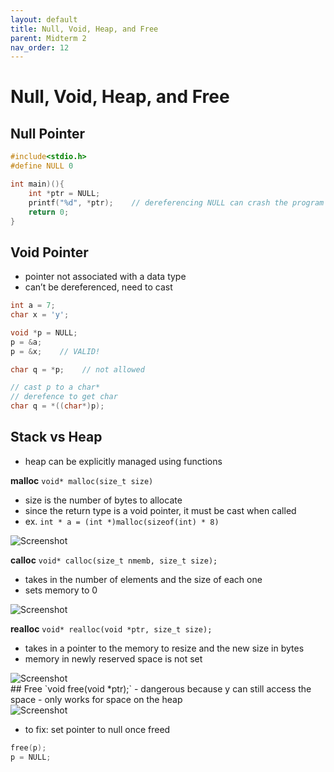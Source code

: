 ```yaml
---
layout: default
title: Null, Void, Heap, and Free
parent: Midterm 2
nav_order: 12
---
```

# Null, Void, Heap, and Free
## Null Pointer
```C
#include<stdio.h>
#define NULL 0

int main)(){
	int *ptr = NULL;
	printf("%d", *ptr);    // dereferencing NULL can crash the program
	return 0;
}

```
## Void Pointer
- pointer not associated with a data type
- can’t be dereferenced, need to cast
```C
int a = 7;
char x = 'y';

void *p = NULL;
p = &a;
p = &x;    // VALID!

char q = *p;    // not allowed

// cast p to a char*
// derefence to get char
char q = *((char*)p);
```
## Stack vs Heap
- heap can be explicitly managed using functions

**malloc**
`void* malloc(size_t size)`
- size is the number of bytes to allocate
- since the return type is a void pointer, it must be cast when called
- ex. `int * a = (int *)malloc(sizeof(int) * 8)`
<div>
  <img src="{{ '/images/Screen Shot 2024-04-02 at 1.41.50 PM.png' | relative_url }}" alt="Screenshot">
</div>

**calloc**
`void* calloc(size_t nmemb, size_t size);`
- takes in the number of elements and the size of each one
- sets memory to 0
<div>
  <img src="{{ '/images/Screen Shot 2024-04-02 at 1.42.06 PM.png' | relative_url }}" alt="Screenshot">
</div>

**realloc**
`void* realloc(void *ptr, size_t size);`
- takes in a pointer to the memory to resize and the new size in bytes
- memory in newly reserved space is not set
<div>
  <img src="{{ '/images/Screen Shot 2024-04-02 at 1.42.20 PM.png' | relative_url }}" alt="Screenshot">
</div>
## Free
`void free(void *ptr);`
- dangerous because y can still access the space
- only works for space on the heap
<div>
  <img src="{{ '/images/Screen Shot 2024-04-02 at 3.37.06 PM.png' | relative_url }}" alt="Screenshot">
</div>

- to fix: set pointer to null once freed
```C
free(p);
p = NULL;
```
